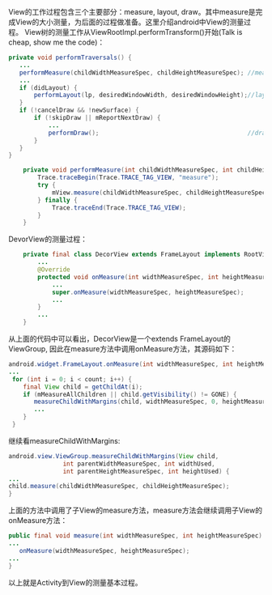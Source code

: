 View的工作过程包含三个主要部分：measure, layout, draw。其中measure是完成View的大小测量，为后面的过程做准备。这里介绍android中View的测量过程。
View树的测量工作从ViewRootImpl.performTransform()开始(Talk is cheap, show me the code)：
``` Java
private void performTraversals() {
   ...
   performMeasure(childWidthMeasureSpec, childHeightMeasureSpec); //measure start
   ...
   if (didLayout) {
       performLayout(lp, desiredWindowWidth, desiredWindowHeight);//layout start
   }
   if (!cancelDraw && !newSurface) {
       if (!skipDraw || mReportNextDraw) {
           ...
           performDraw();                                         //draw start
       }
   }
}
```

``` Java
    private void performMeasure(int childWidthMeasureSpec, int childHeightMeasureSpec) {
        Trace.traceBegin(Trace.TRACE_TAG_VIEW, "measure");
        try {
            mView.measure(childWidthMeasureSpec, childHeightMeasureSpec);
        } finally {
            Trace.traceEnd(Trace.TRACE_TAG_VIEW);
        }
    }
```

DevorView的测量过程：
``` Java
    private final class DecorView extends FrameLayout implements RootViewSurfaceTaker {
        ...
        @Override
        protected void onMeasure(int widthMeasureSpec, int heightMeasureSpec) {
            ...
            super.onMeasure(widthMeasureSpec, heightMeasureSpec);
            ...
        }
        ...
    }
```
从上面的代码中可以看出，DecorView是一个extends FrameLayout的ViewGroup, 因此在measure方法中调用onMeasure方法，其源码如下：
``` Java
android.widget.FrameLayout.onMeasure(int widthMeasureSpec, int heightMeasureSpec) {
...
 for (int i = 0; i < count; i++) {
    final View child = getChildAt(i);
    if (mMeasureAllChildren || child.getVisibility() != GONE) {
       measureChildWithMargins(child, widthMeasureSpec, 0, heightMeasureSpec, 0);
       ...
    }
 }
```
继续看measureChildWithMargins:
``` Java
android.view.ViewGroup.measureChildWithMargins(View child,
               int parentWidthMeasureSpec, int widthUsed,
               int parentHeightMeasureSpec, int heightUsed) {
...
child.measure(childWidthMeasureSpec, childHeightMeasureSpec);
}
```

上面的方法中调用了子View的measure方法，measure方法会继续调用子View的onMeasure方法：
``` Java
public final void measure(int widthMeasureSpec, int heightMeasureSpec) {
...
   onMeasure(widthMeasureSpec, heightMeasureSpec);
...
}
```
以上就是Activity到View的测量基本过程。
